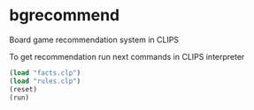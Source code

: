 # bgrecommend
Board game recommendation system in CLIPS

To get recommendation run next commands in CLIPS interpreter
```lisp
(load "facts.clp")
(load "rules.clp")
(reset)
(run)
```
